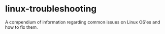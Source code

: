 # linux-troubleshooting
A compendium of information regarding common issues on Linux OS'es and how to fix them.

